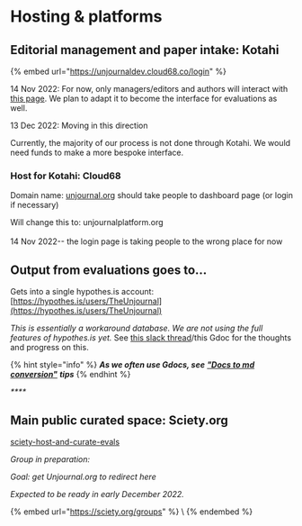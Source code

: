 # Hosting & platforms

## Editorial management and paper intake: Kotahi

{% embed url="https://unjournaldev.cloud68.co/login" %}

14 Nov 2022: For now, only managers/editors and authors will interact with [this page](https://unjournaldev.cloud68.co/login). We plan to adapt it to become the interface for evaluations as well.

13 Dec 2022: Moving in this direction

Currently, the majority of our process is not done through Kotahi.  We would need funds to make a more bespoke interface.



### Host for Kotahi: Cloud68

Domain name: [unjournal.org](https://unjournal.org) should take people to dashboard page (or login if necessary)&#x20;

Will change this to: unjournalplatform.org\
\
14 Nov 2022-- the login page is taking people to the wrong place for now



## Output from evaluations goes to...&#x20;

Gets into a single hypothes.is account: [https://hypothes.is/users/TheUnjournal](https://hypothes.is/users/TheUnjournal)

_This is essentially a workaround database. We are not using the full features of hypothes.is yet._ See [this slack thread](https://unjournalfriends.slack.com/archives/C03FF28KUC8/p1670510898279639)/this Gdoc for the thoughts and progress on this.&#x20;



{% hint style="info" %}
_**As we often use Gdocs, see**_ [_**"Docs to md conversion"**_](https://docs.google.com/document/d/11daGp9fnWN4Vx03-\_ARoDgbvczlAAGu89OEMfOOiWp0/edit) _**tips**_
{% endhint %}

_****_



## Main public curated space: Sciety.org



[sciety-host-and-curate-evals](hosting-and-platforms/sciety-host-and-curate-evals/ "mention")

_Group in preparation:_&#x20;

_Goal: get Unjournal.org to redirect here_

_Expected to be ready in early December 2022._

{% embed url="https://sciety.org/groups" %}
\\
{% endembed %}

